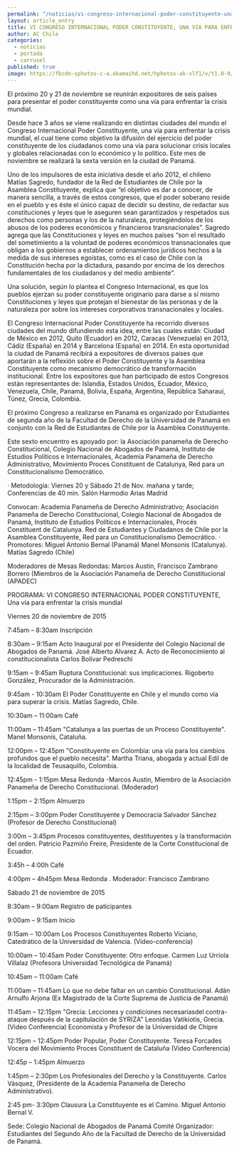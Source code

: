 ```yaml
---
permalink: "/noticias/vi-congreso-internacional-poder-constituyente-una-via-para-enfrentar-la-crisis-mundial.html"
layout: article_entry
title: VI CONGRESO INTERNACIONAL PODER CONSTITUYENTE, UNA VIA PARA ENFRENTAR LA CRISIS MUNDIAL
author: AC Chile
categories: 
  - noticias
  - portada
  - carrusel
published: true
image: https://fbcdn-sphotos-c-a.akamaihd.net/hphotos-ak-xlf1/v/t1.0-9/12227574_10153666370436397_6467883117597279931_n.jpg?oh=2c38056a3dbcb1578e736d5338711d09&oe=56E898DC&__gda__=1459017571_3784306ed1384a9e4debc7c4ca15dce2
---
```


El próximo 20 y 21 de noviembre se reunirán expositores de seis países para presentar el poder constituyente como una vía para enfrentar la crisis mundial.

Desde hace 3 años se viene realizando en distintas ciudades del mundo el Congreso Internacional Poder Constituyente, una vía para enfrentar la crisis mundial, el cual tiene como objetivo la difusión del ejercicio del poder constituyente de los ciudadanos como una vía para solucionar crisis locales y globales relacionadas con lo económico y lo político. Este mes de noviembre se realizará la sexta versión en la ciudad de Panamá.

Uno de los impulsores de esta iniciativa desde el año 2012, el chileno Matías Sagredo, fundador de la Red de Estudiantes de Chile por la Asamblea Constituyente, explica que “el objetivo es dar a conocer, de manera sencilla, a través de estos congresos, que el poder soberano reside en el pueblo y es éste el único capaz de decidir su destino, de redactar sus constituciones y leyes que le aseguren sean garantizados y respetados sus derechos como personas y los de la naturaleza, protegiéndolos de los abusos de los poderes económicos y financieros transnacionales”. Sagredo agrega que las Constituciones y leyes en muchos países “son el resultado del sometimiento a la voluntad de poderes económicos transnacionales que obligan a los gobiernos a establecer ordenamientos jurídicos hechos a la medida de sus intereses egoístas, como es el caso de Chile con la Constitución hecha por la dictadura, pasando por encima de los derechos fundamentales de los ciudadanos y del medio ambiente”.

Una solución, según lo plantea el Congreso Internacional, es que los pueblos ejerzan su poder constituyente originario para darse a sí mismo Constituciones y leyes que protejan el bienestar de las personas y de la naturaleza por sobre los intereses corporativos transnacionales y locales.

El Congreso Internacional Poder Constituyente ha recorrido diversos ciudades del mundo difundiendo esta idea, entre las cuales están: Ciudad de México en 2012, Quito (Ecuador) en 2012, Caracas (Venezuela) en 2013, Cádiz (España) en 2014 y Barcelona (España) en 2014. En esta oportunidad la ciudad de Panamá recibirá a expositores de diversos países que aportarán a la reflexión sobre el Poder Constituyente y la Asamblea Constituyente como mecanismo democrático de transformación institucional. Entre los expositores que han participado de estos Congresos están representantes de: Islandia, Estados Unidos, Ecuador, México, Venezuela, Chile, Panamá, Bolivia, España, Argentina, República Saharaui, Túnez, Grecia, Colombia.

El próximo Congreso a realizarse en Panamá es organizado por Estudiantes de segunda año de la Facultad de Derecho de la Universidad de Panamá en conjunto con la Red de Estudiantes de Chile por la Asamblea Constituyente.

Este sexto encuentro es apoyado por: la Asociación panameña de Derecho Constitucional, Colegio Nacional de Abogados de Panamá, Instituto de Estudios Políticos e Internacionales, Academia Panameña de Derecho Administrativo, Movimiento Proces Constituent de Catalunya, Red para un Constitucionalismo Democrático. 

· Metodología:
Viernes 20 y Sábado 21 de Nov. mañana y tarde; Conferencias de 40 min. Salón Harmodio Arias Madrid

Convocan: Academia Panameña de Derecho Administrativo; Asociación Panameña de Derecho Constitucional, Colegio Nacional de Abogados de Panamá, Instituto de Estudios Políticos e Internacionales, Procés Constituent de Catalunya. Red de Estudiantes y Ciudadanos de Chile por la Asamblea Constituyente, Red para un Constitucionalismo Democrático.
· Promotores: Miguel Antonio Bernal (Panamá) Manel Monsonis (Catalunya). Matías Sagredo (Chile)

Moderadores de Mesas Redondas:
Marcos Austin, Francisco Zambrano Borrero (Miembros de la Asociación Panameña de Derecho Constitucional (APADEC)

PROGRAMA: VI CONGRESO INTERNACIONAL
PODER CONSTITUYENTE, Una vía para enfrentar la crisis mundial

Viernes 20 de noviembre de 2015

7:45am – 8:30am Inscripción

8:30am – 9:15am Acto Inaugural por el Presidente del Colegio Nacional de Abogados de Panamá. José Alberto Alvarez A.
Acto de Reconocimiento al constitucionalista Carlos Bolívar Pedreschi

9:15am – 9:45am Ruptura Constitucional: sus implicaciones. 
Rigoberto González, Procurador de la Administración.

9:45am - 10:30am El Poder Constituyente en Chile y el mundo como vía para superar la crisis.
Matías Sagredo, Chile.

10:30am – 11:00am Café

11:00am – 11:45am "Catalunya a las puertas de un Proceso Constituyente". Manel Monsonís, Cataluña.

12:00pm – 12:45pm "Constituyente en Colombia: una vía para los cambios profundos que el pueblo necesita". Martha Triana, abogada y actual Edil de la localidad de Teusaquillo, Colombia.

12:45pm - 1:15pm Mesa Redonda
-Marcos Austin, Miembro de la Asociación Panameña de Derecho Constitucional. (Moderador)

1:15pm – 2:15pm Almuerzo

2:15pm – 3:00pm Poder Constituyente y Democracia Salvador Sánchez (Profesor de Derecho Constitucional)

3:00m – 3:45pm Procesos constituyentes, destituyentes y la transformación del orden. Patricio Pazmiño Freire, Presidente de la Corte Constitucional de Ecuador.

3:45h – 4:00h Café

4:00pm – 4h45pm Mesa Redonda .
Moderador: Francisco Zambrano



Sábado 21 de noviembre de 2015

8:30am – 9:00am Registro de paticipantes

9:00am – 9:15am Inicio

9:15am – 10:00am Los Procesos Constituyentes Roberto Viciano, Catedrático de la Universidad de Valencia. (Video-conferencia)


10:00am – 10:45am Poder Constituyente: Otro enfoque. Carmen Luz Urriola Villalaz (Profesora Universidad Tecnológica de Panamá)

10:45am – 11:00am Café

11:00am – 11:45am Lo que no debe faltar en un cambio Constitucional. Adán Arnulfo Arjona (Ex Magistrado de la Corte Suprema de Justicia de Panamá)

11:45am – 12:15pm "Grecia: Lecciones y condiciones necesariasdel contra-ataque después de la capitulación de SYRIZA"
Leonidas Vatikiotis, Grecia. (Video Conferencia) Economista y Profesor de la Universidad de Chipre

12:15pm – 12:45pm Poder Popular, Poder Constituyente. Teresa Forcades Vocera del Movimiento Proces Constituent de Cataluña (Video Conferencia)

12:45p – 1:45pm Almuerzo

1:45pm – 2:30pm Los Profesionales del Derecho y la Constituyente. Carlos Vásquez, (Presidente de la Academia Panameña de Derecho Administrativo).


2:45 pm- 3:30pm Clausura La Constituyente es el Camino. Miguel Antonio Bernal V.

Sede: Colegio Nacional de Abogados de Panamá
Comité Organizador: Estudiantes del Segundo Año de la Facultad de Derecho de la Universidad de Panamá.
